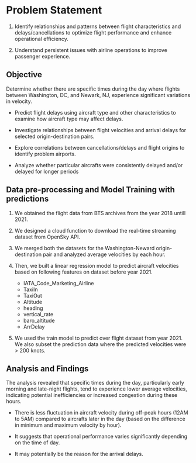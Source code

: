 # Problem Statement

1. Identify relationships and patterns between flight characteristics and delays/cancellations to optimize flight performance and enhance operational efficiency.

2. Understand persistent issues with airline operations to improve passenger experience.

## Objective
Determine whether there are specific times during the day where flights between Washington, DC, and Newark, NJ, experience significant variations in velocity. 

- Predict flight delays using aircraft type and other characteristics to examine how aircraft type may affect delays.​

- Investigate relationships between flight velocities and arrival delays for selected origin-destination pairs.​

- Explore correlations between cancellations/delays and flight origins to identify problem airports.​

- Analyze whether particular aircrafts were consistently delayed and/or delayed for longer periods


## Data pre-processing and Model Training with predictions
1. We obtained the flight data from BTS archives from the year 2018 untill 2021.

2. We designed a cloud function to download the real-time streaming dataset from OpenSky API.

3. We merged both the datasets for the Washington-Neward origin-destination pair and analyzed average velocities by each hour.

4. Then, we built a linear regression model to predict aircraft velocities based on following features on dataset before year 2021.
	- IATA_Code_Marketing_Airline
	- TaxiIn
	- TaxiOut
	- Altitude
	- heading
	- vertical_rate
	- baro_altitude
	- ArrDelay

5. We used the train model to predict over flight dataset from year 2021. We also subset the prediction data where the predicted velocities were > 200 knots.


## Analysis and Findings
The analysis revealed that specific times during the day, particularly early morning and late-night flights, tend to experience lower average velocities, indicating potential inefficiencies or increased congestion during these hours.

- There is less fluctuation in aircraft velocity during off-peak hours (12AM to 5AM) compared to aircrafts later in the day (based on the difference in minimum and maximum velocity by hour).

- It suggests that operational performance varies significantly depending on the time of day. ​

- It may potentially be the reason for the arrival delays.

